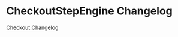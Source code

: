 # CheckoutStepEngine Changelog

[Checkout Changelog](https://github.com/spryker/CheckoutStepEngine/releases)
